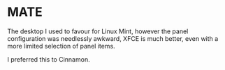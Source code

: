 # MATE

The desktop I used to favour for Linux Mint, however the panel configuration was needlessly awkward,
XFCE is much better, even with a more limited selection of panel items.

I preferred this to Cinnamon.


